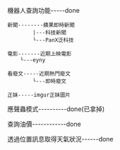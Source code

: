 機器人查詢功能-----done

	新聞--------蘋果即時新聞
 	    	|---科技新聞
	    	└---PanX泛科技
	    
	電影-------近期上映電影
		└---eyny
	    
	看廢文-----近期熱門廢文
 	    	└---即時廢文
	    
	正妹-----imgur正妹圖片
 
應聲蟲模式----------done(已拿掉)

查詢油價------------done

透過位置訊息取得天氣狀況------done

